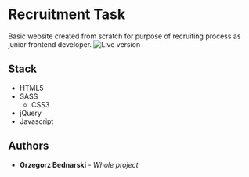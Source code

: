 # Recruitment Task

Basic website created from scratch for purpose of recruiting process as junior frontend developer.
![Live version](https://i.imgur.com/MN2TOKu.png)

## Stack

* HTML5
* SASS
  * CSS3
 * jQuery
  * Javascript

## Authors

* **Grzegorz Bednarski** - *Whole project*
